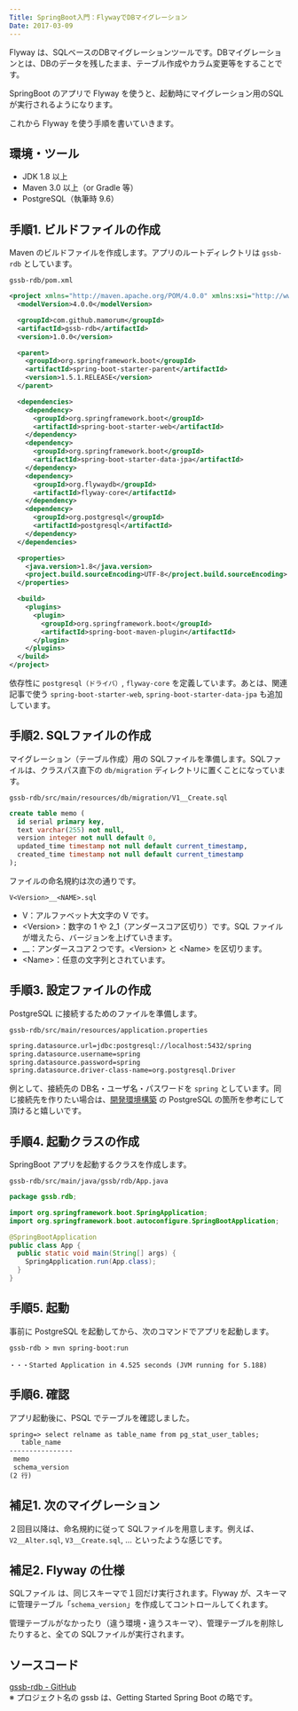 ```yaml
---
Title: SpringBoot入門：FlywayでDBマイグレーション
Date: 2017-03-09
---
```


Flyway は、SQLベースのDBマイグレーションツールです。DBマイグレーションとは、DBのデータを残したまま、テーブル作成やカラム変更等をすることです。

SpringBoot のアプリで Flyway を使うと、起動時にマイグレーション用のSQLが実行されるようになります。

これから Flyway を使う手順を書いていきます。


## 環境・ツール
- JDK 1.8 以上
- Maven 3.0 以上（or Gradle 等）
- PostgreSQL（執筆時 9.6）


## 手順1. ビルドファイルの作成
Maven のビルドファイルを作成します。アプリのルートディレクトリは `gssb-rdb` としています。

`gssb-rdb/pom.xml`

```xml
<project xmlns="http://maven.apache.org/POM/4.0.0" xmlns:xsi="http://www.w3.org/2001/XMLSchema-instance" xsi:schemaLocation="http://maven.apache.org/POM/4.0.0 http://maven.apache.org/xsd/maven-4.0.0.xsd">
  <modelVersion>4.0.0</modelVersion>

  <groupId>com.github.mamorum</groupId>
  <artifactId>gssb-rdb</artifactId>
  <version>1.0.0</version>

  <parent>
    <groupId>org.springframework.boot</groupId>
    <artifactId>spring-boot-starter-parent</artifactId>
    <version>1.5.1.RELEASE</version>
  </parent>

  <dependencies>
    <dependency>
      <groupId>org.springframework.boot</groupId>
      <artifactId>spring-boot-starter-web</artifactId>
    </dependency>
    <dependency>
      <groupId>org.springframework.boot</groupId>
      <artifactId>spring-boot-starter-data-jpa</artifactId>
    </dependency>
    <dependency>
      <groupId>org.flywaydb</groupId>
      <artifactId>flyway-core</artifactId>
    </dependency>
    <dependency>
      <groupId>org.postgresql</groupId>
      <artifactId>postgresql</artifactId>
    </dependency>
  </dependencies>

  <properties>
    <java.version>1.8</java.version>
    <project.build.sourceEncoding>UTF-8</project.build.sourceEncoding>
  </properties>

  <build>
    <plugins>
      <plugin>
        <groupId>org.springframework.boot</groupId>
        <artifactId>spring-boot-maven-plugin</artifactId>
      </plugin>
    </plugins>
  </build>
</project>
```

依存性に `postgresql（ドライバ）`, `flyway-core` を定義しています。あとは、関連記事で使う `spring-boot-starter-web`, `spring-boot-starter-data-jpa` も追加しています。


## 手順2. SQLファイルの作成
マイグレーション（テーブル作成）用の SQLファイルを準備します。SQLファイルは、クラスパス直下の `db/migration` ディレクトリに置くことになっています。

`gssb-rdb/src/main/resources/db/migration/V1__Create.sql`

```sql
create table memo (
  id serial primary key,
  text varchar(255) not null,
  version integer not null default 0,
  updated_time timestamp not null default current_timestamp,
  created_time timestamp not null default current_timestamp
);
```

ファイルの命名規約は次の通りです。

```
V<Version>__<NAME>.sql
```

- V：アルファベット大文字の V です。
- <Version\>：数字の 1 や 2_1（アンダースコア区切り）です。SQL ファイルが増えたら、バージョンを上げていきます。
- __：アンダースコア２つです。<Version\> と <Name\> を区切ります。
- <Name\>：任意の文字列とされています。


## 手順3. 設定ファイルの作成
PostgreSQL に接続するためのファイルを準備します。

`gssb-rdb/src/main/resources/application.properties`

```txt
spring.datasource.url=jdbc:postgresql://localhost:5432/spring
spring.datasource.username=spring
spring.datasource.password=spring
spring.datasource.driver-class-name=org.postgresql.Driver
```

例として、接続先の DB名・ユーザ名・パスワードを `spring` としています。同じ接続先を作りたい場合は、[開発環境構築](/entry/etc/env/dev/table-of-contents) の PostgreSQL の箇所を参考にして頂けると嬉しいです。


## 手順4. 起動クラスの作成
SpringBoot アプリを起動するクラスを作成します。

`gssb-rdb/src/main/java/gssb/rdb/App.java`

```java
package gssb.rdb;

import org.springframework.boot.SpringApplication;
import org.springframework.boot.autoconfigure.SpringBootApplication;

@SpringBootApplication
public class App {
  public static void main(String[] args) {
    SpringApplication.run(App.class);
  }
}
```


## 手順5. 起動
事前に PostgreSQL を起動してから、次のコマンドでアプリを起動します。

```
gssb-rdb > mvn spring-boot:run

・・・Started Application in 4.525 seconds (JVM running for 5.188)
```

## 手順6. 確認
アプリ起動後に、PSQL でテーブルを確認しました。

```txt
spring=> select relname as table_name from pg_stat_user_tables;
   table_name
----------------
 memo
 schema_version
(2 行)
```

## 補足1. 次のマイグレーション
２回目以降は、命名規約に従って SQLファイルを用意します。例えば、`V2__Alter.sql`, `V3__Create.sql`, ... といったような感じです。


## 補足2. Flyway の仕様
SQLファイル は、同じスキーマで１回だけ実行されます。Flyway が、スキーマに管理テーブル「`schema_version`」を作成してコントロールしてくれます。

管理テーブルがなかったり（違う環境・違うスキーマ）、管理テーブルを削除したりすると、全ての SQLファイルが実行されます。


## ソースコード
[gssb-rdb - GitHub](https://github.com/mamorum/blog/tree/master/code/gssb-rdb)  
※ プロジェクト名の gssb は、Getting Started Spring Boot の略です。
